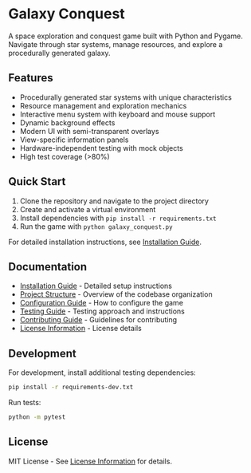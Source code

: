 Galaxy Conquest
==============

A space exploration and conquest game built with Python and Pygame. Navigate through star systems, manage resources, and explore a procedurally generated galaxy.

## Features

- Procedurally generated star systems with unique characteristics
- Resource management and exploration mechanics
- Interactive menu system with keyboard and mouse support
- Dynamic background effects
- Modern UI with semi-transparent overlays
- View-specific information panels
- Hardware-independent testing with mock objects
- High test coverage (>80%)

## Quick Start

1. Clone the repository and navigate to the project directory
2. Create and activate a virtual environment
3. Install dependencies with `pip install -r requirements.txt`
4. Run the game with `python galaxy_conquest.py`

For detailed installation instructions, see [Installation Guide](docs/installation.md).

## Documentation

- [Installation Guide](docs/installation.md) - Detailed setup instructions
- [Project Structure](docs/project_structure.md) - Overview of the codebase organization
- [Configuration Guide](docs/configuration.md) - How to configure the game
- [Testing Guide](docs/testing.md) - Testing approach and instructions
- [Contributing Guide](docs/contributing.md) - Guidelines for contributing
- [License Information](docs/license.md) - License details

## Development

For development, install additional testing dependencies:
```bash
pip install -r requirements-dev.txt
```

Run tests:
```bash
python -m pytest
```

## License

MIT License - See [License Information](docs/license.md) for details.
